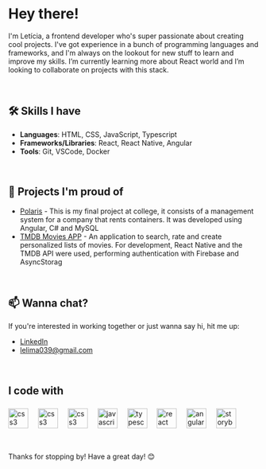# Hey there!

I'm Letícia, a frontend developer who's super passionate about creating cool projects. I've got experience in a bunch of programming languages and frameworks, and I'm always on the lookout for new stuff to learn and improve my skills. I’m currently learning more about React world and I’m looking to collaborate on projects with this stack.

&nbsp;

## 🛠️ Skills I have

- **Languages**: HTML, CSS, JavaScript, Typescript
- **Frameworks/Libraries**: React, React Native, Angular
- **Tools**: Git, VSCode, Docker

&nbsp;

## 🌟 Projects I'm proud of

- [Polaris](https://github.com/leclm/polaris) - This is my final project at college, it consists of a management system for a company that rents containers. It was developed using Angular, C# and MySQL
- [TMDB Movies APP](https://github.com/leclm/Aplicativo-tmdb-movies) - An application to search, rate and create personalized lists of movies. For development, React Native and the TMDB API were used, performing authentication with Firebase and AsyncStorag

&nbsp;

## 📫 Wanna chat?

If you're interested in working together or just wanna say hi, hit me up:

- [LinkedIn](www.linkedin.com/in/leticiachagaslima)
- lelima039@gmail.com

&nbsp;

###

<h2 align="left">I code with</h2>

###

<div align="left">
  <img src="https://cdn.jsdelivr.net/gh/devicons/devicon/icons/html5/html5-plain.svg" height="40" alt="css3 logo"  />
  <img width="12" />
  <img src="https://cdn.jsdelivr.net/gh/devicons/devicon/icons/css3/css3-plain.svg" height="40" alt="css3 logo"  />
  <img width="12" />
  <img src="https://cdn.jsdelivr.net/gh/devicons/devicon/icons/sass/sass-original.svg" height="40" alt="css3 logo"  />
  <img width="12" /> 
  <img src="https://cdn.jsdelivr.net/gh/devicons/devicon/icons/javascript/javascript-original.svg" height="40" alt="javascript logo"  />
  <img width="12" />
  <img src="https://cdn.jsdelivr.net/gh/devicons/devicon/icons/typescript/typescript-original.svg" height="40" alt="typescript logo"  />
  <img width="12" />
  <img src="https://cdn.jsdelivr.net/gh/devicons/devicon/icons/react/react-original.svg" height="40" alt="react logo"  />
  <img width="12" />
  <img src="https://cdn.jsdelivr.net/gh/devicons/devicon/icons/angularjs/angularjs-plain.svg" height="40" alt="angular logo"  />
  <img width="12" /> 
  <img src="https://cdn.jsdelivr.net/gh/devicons/devicon/icons/storybook/storybook-original.svg" height="40" alt="storybook logo"  />
  <img width="12" />
</div>

&nbsp;

Thanks for stopping by! Have a great day! 😊
